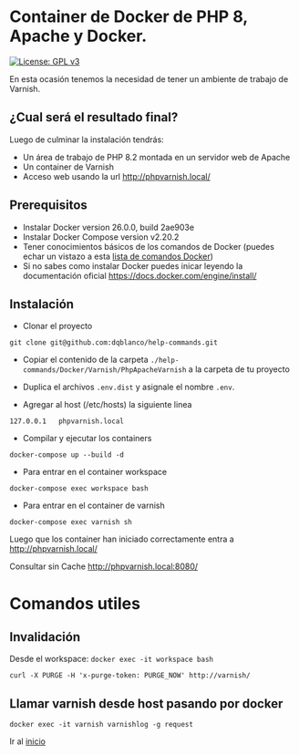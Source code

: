 # Container de Docker de PHP 8, Apache y Docker.
[![License: GPL v3](https://img.shields.io/badge/License-GPLv3-blue.svg)](https://www.gnu.org/licenses/gpl-3.0)

En esta ocasión tenemos la necesidad de tener un ambiente de trabajo de Varnish. 


## ¿Cual será el resultado final?
Luego de culminar la instalación tendrás:
* Un área de trabajo de PHP 8.2 montada en un servidor web de Apache
* Un container de Varnish
* Acceso web usando la url http://phpvarnish.local/

## Prerequisitos

* Instalar Docker version 26.0.0, build 2ae903e
* Instalar Docker Compose version v2.20.2
* Tener conocimientos básicos de los comandos de Docker (puedes echar un vistazo a esta [lista de comandos Docker](comandos_docker.md))
* Si no sabes como instalar Docker puedes inicar leyendo la documentación oficial https://docs.docker.com/engine/install/

## Instalación

- Clonar el proyecto
```
git clone git@github.com:dqblanco/help-commands.git
```
- Copiar el contenido de la carpeta `./help-commands/Docker/Varnish/PhpApacheVarnish` a la carpeta de tu proyecto

- Duplica el archivos `.env.dist` y asignale el nombre `.env`.

- Agregar al host (/etc/hosts) la siguiente linea 
```
127.0.0.1   phpvarnish.local
```

- Compilar y ejecutar los containers
```
docker-compose up --build -d
```

- Para entrar en el container workspace
```
docker-compose exec workspace bash
```

- Para entrar en el container de varnish
```
docker-compose exec varnish sh
```

Luego que los container han iniciado correctamente entra a http://phpvarnish.local/

Consultar sin Cache
http://phpvarnish.local:8080/

# Comandos utiles

## Invalidación
Desde el workspace: `docker exec -it workspace bash`
```
curl -X PURGE -H 'x-purge-token: PURGE_NOW' http://varnish/

```

## Llamar varnish desde host pasando por docker
```
docker exec -it varnish varnishlog -g request
```

Ir al [inicio](../README.md)
